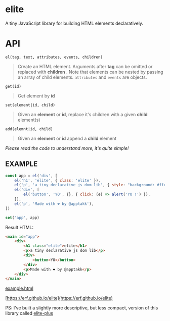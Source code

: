# elite

A tiny JavaScript library for building HTML elements declaratively.

# API

`el(tag, text, attributes, events, children)`

> Create an HTML element. Arguments after **tag** can be omitted or replaced with **children** . Note that elements can be nested by passing an array of child elements. `attributes` and `events` are objects.

`get(id)`

> Get element by **id**

`set(element|id, child)`

> Given an **element** or **id**, replace it's children with a given **child** element(s)

`add(elemnt|id, child)`

> Given an **element** or **id** append a **child** element

*Please read the code to understand more, it's quite simple!*

## EXAMPLE

```Javascript
const app = el('div', [
    el('h1', 'elite', { class: 'elite' }),
    el('p', 'a tiny declarative js dom lib', { style: "background: #ffe088; padding: 8pt;" }),
    el('div', [
        el('button', 'YO', {}, { click: (e) => alert('YO !') }),
    ]),
    el('p', 'Made with ❤ by @apptakk'),
])

set('app', app)

```

Result HTML:

```HTML
<main id="app">
    <div>
        <h1 class="elite">elite</h1>
        <p>a tiny declarative js dom lib</p>
        <div>
            <button>YO</button>
        </div>
        <p>Made with ❤ by @apptakk</p>
    </div>
</main>
```

[example.html](example.html)

[https://erf.github.io/elite](https://erf.github.io/elite)


PS: I've built a slightly more descriptive, but less compact, version of this library called [elite-plus](https://github.com/erf/elite-plus)

